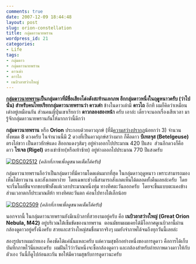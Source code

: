 ```yaml
---
comments: true
date: 2007-12-09 18:44:48
layout: post
slug: orion-constellation
title: กลุ่มดาวนายพราน
wordpress_id: 21
categories:
- Life
tags:
- กลุ่มดาว
- กลุ่มดาวนายพราน
- ดาวเต่า
- ดาวไถ
- เนบิวลาสว่างใหญ่
---
```


**[กลุ่มดาวนายพราน](http://en.wikipedia.org/wiki/Orion_(constellation))**เป็นกลุ่มดาวที่มีชื่อเสียงโด่งดังสะท้านเอกภพ อีกกลุ่มดาวหนึ่งในฤดูหนาวครับ (ว่าไปนั่น) สำหรับคนไทยเรียกกลุ่มดาวนายพรานว่า** ดาวเต่า** ข้างในดาวเต่ามี **ดาวไถ** อีกที ผมก็คิดว่าเหมือนเต่าอยู่เหมือนกัน ส่วนคนญี่ปุ่นเขาเรียกว่า **ดาวกลองสองหน้า** ครับ เอาล่ะ เดี๋ยวจะนอกเรื่องเสียเวลา มารู้จักกลุ่มดาวนายพรานกันให้มากกว่านี้ดีกว่า

**กลุ่มดาวนายพราน** หรือ **Orion** ประกอบด้วยดาวฤกษ์ (ที่มี[ความสว่างปรากฏ](http://th.wikipedia.org/wiki/%E0%B8%84%E0%B8%A7%E0%B8%B2%E0%B8%A1%E0%B8%AA%E0%B8%A7%E0%B9%88%E0%B8%B2%E0%B8%87%E0%B8%9B%E0%B8%A3%E0%B8%B2%E0%B8%81%E0%B8%8F)น้อยกว่า 3) จำนวนทั้งหมด 8 ดวงครับ ในจำนวนนี้มี 2 ดวงที่เป็นดาวฤกษ์สว่างมาก ก็คือดาว **บีเทลจุส (Betelgeuse)** ตรงไล่ขวา เป็นดาวยักษ์แดง สีออกแดงๆส้มๆ อยู่ห่างออกไปประมาณ 420 ปีแสง  ส่วนอีกดวงก็คือดาว **ไรเจล (Rigel)** ตรงเข่าซ้าย(หรือเท้าซ้าย) อยู่ห่างออกไปประมาณ 770 ปีแสงครับ


[![DSC02512](http://www.armno.in.th/wp-content/uploads/2007/12/dsc02512-thumb.jpg)](http://www.armno.in.th/wp-content/uploads/2007/12/dsc02512.jpg)
_(คลิกที่ภาพเพื่อดูขนาดเต็มได้ครับ)_

กลุ่มดาวนายพรานถือว่าเป็นกลุ่มดาวที่มีความโดดเด่นมากที่สุด ในกลุ่มดาวฤดูหนาว เพราะสามารถมองเห็นได้ยาวนาน และสังเกตหาง่าย  โดยเฉพาะช่วงนี้สามารถสังเกตเห็นได้ตลอดทั้งคืนเลยล่ะครับ  โดยจะเริ่มโผล่ขึ้นจากขอบฟ้าตั้งแต่เวลาประมาณหนึ่งทุ่ม ทางทิศตะวันออกครับ  โดยจะขึ้นแบบตะแคงข้าง  ส่วนเวลาตกก็ประมาณตีห้า ทางทิศตะวันตก ค่อนไปทางใต้เล็กน้อย


[![DSC02509](http://www.armno.in.th/wp-content/uploads/2007/12/dsc02509-thumb.jpg)](http://www.armno.in.th/wp-content/uploads/2007/12/dsc02509.jpg)
_(คลิกที่ภาพเพื่อดูขนาดเต็มได้ครับ)_


นอกจากนี้ ในกลุ่มดาวนายพรานยังมีเนบิวลาที่สวยงามอยู่ครับ คือ **เนบิวลาสว่างใหญ่ (Great Orion Nebula, M42)** อยู่บริเวณใต้เข็มขัดของนายพราน  ตอนมัธยมผมเคยได้มีโอกาศดูเนบิวลานี้ผ่านกล้องดูดาวอยู่ครั้งนึงครับ สวยและสว่างใหญ่สมชื่อมากจริงๆ ผมยังจำภาพได้จนถึงทุกวันนี้เลยล่ะ




สองรูปแรกผมถ่ายเอง ก็คงชัดได้แค่นั้นแหละครับ แต่ความสุขอีกอย่างหนึ่งของการดูดาว คือการได้เก็บบันทึกภาพไว้นี่แหละครับ  ผมฝันไว้ว่าวันหนึ่งจะซื้อกล้องดูดาว และกล้องสำหรับถ่ายภาพดวงดาวให้กับตัวเอง วันนี้ก็ดูไปก่อนละกัน ขอให้มีความสุขกับการดูดาวนะครับ
